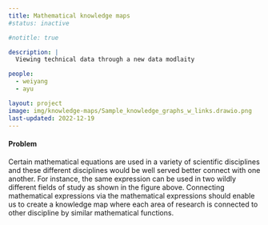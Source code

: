 ```yaml
---
title: Mathematical knowledge maps 
#status: inactive

#notitle: true

description: |
  Viewing technical data through a new data modlaity

people:
  - weiyang
  - ayu

layout: project
image: img/knowledge-maps/Sample_knowledge_graphs_w_links.drawio.png
last-updated: 2022-12-19
---
```


#### Problem

Certain mathematical equations are used in a variety of scientific disciplines and these different disciplines would be well served better connect with one another. For instance, the same expression can be used in two wildly different fields of study as shown in the figure above. Connecting mathematical expressions via the mathematical expressions should enable us to create a knowledge map where each area of research is connected to other discipline by similar mathematical functions. 

